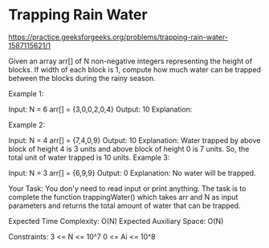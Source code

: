 # Trapping Rain Water 


https://practice.geeksforgeeks.org/problems/trapping-rain-water-1587115621/1


Given an array arr[] of N non-negative integers representing the height of blocks. If width of each block is 1, compute how much water can be trapped between the blocks during the rainy season. 
 

Example 1:

Input:
N = 6
arr[] = {3,0,0,2,0,4}
Output:
10
Explanation: 

Example 2:

Input:
N = 4
arr[] = {7,4,0,9}
Output:
10
Explanation:
Water trapped by above 
block of height 4 is 3 units and above 
block of height 0 is 7 units. So, the 
total unit of water trapped is 10 units.
Example 3:

Input:
N = 3
arr[] = {6,9,9}
Output:
0
Explanation:
No water will be trapped.

Your Task:
You don'y need to read input or print anything. The task is to complete the function trappingWater() which takes arr and N as input parameters and returns the total amount of water that can be trapped.


Expected Time Complexity: O(N)
Expected Auxiliary Space: O(N)


Constraints:
3 <= N <= 10^7
0 <= Ai <= 10^8
